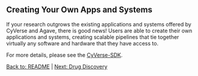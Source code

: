 ## Creating Your Own Apps and Systems

If your research outgrows the existing applications and systems offered by CyVerse and Agave, there is good news!
Users are able to create their own applications and systems, creating scalable pipelines that tie together virtually any software and hardware that they have access to.

For more details, please see the [CyVerse-SDK](https://github.com/cyverse/cyverse-sdk).

[Back to: README](../README.md) | [Next: Drug Discovery](drug_discovery.md)

